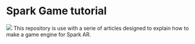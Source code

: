 # Spark Game tutorial
<img src="https://cdn-images-1.medium.com/max/2600/1*tzzFs-sMW9q5x_Kt4t3-Hw.jpeg" />
This repository is use with a serie of articles designed to explain how to make a game engine for Spark AR.

